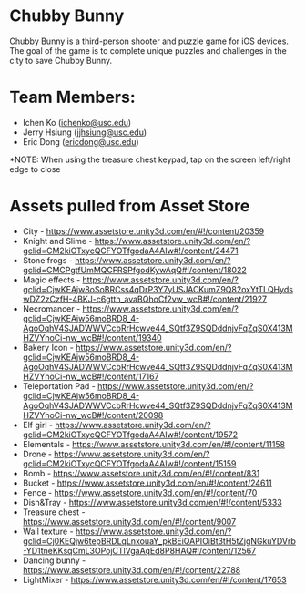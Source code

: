# Chubby Bunny #
Chubby Bunny is a third-person shooter and puzzle game for iOS devices. The goal of the game is to complete unique puzzles and challenges in the city to save Chubby Bunny. 

# Team Members: #
* Ichen Ko (ichenko@usc.edu)
* Jerry Hsiung (jjhsiung@usc.edu)
* Eric Dong (ericdong@usc.edu)

*NOTE: When using the treasure chest keypad, tap on the screen left/right edge to close

# Assets pulled from Asset Store #
* City - https://www.assetstore.unity3d.com/en/#!/content/20359
* Knight and Slime - https://www.assetstore.unity3d.com/en/?gclid=CM2kiOTxycQCFYOTfgodaA4AIw#!/content/24471
* Stone frogs - https://www.assetstore.unity3d.com/en/?gclid=CMCPgtfUmMQCFRSPfgodKywAqQ#!/content/18022
* Magic effects - https://www.assetstore.unity3d.com/en/?gclid=CjwKEAjw8oSoBRCss4qDrP3Y7yUSJACKumZ9Q82oxYtTLQHydswDZ2zCzfH-4BKJ-c6gtth_avaBQhoCf2vw_wcB#!/content/21927
* Necromancer - https://www.assetstore.unity3d.com/en/?gclid=CjwKEAjw56moBRD8_4-AgoOqhV4SJADWWVCcbRrHcwve44_SQtf3Z9SQDddnjvFqZqS0X413MHZVYhoCi-nw_wcB#!/content/19340
* Bakery Icon - https://www.assetstore.unity3d.com/en/?gclid=CjwKEAjw56moBRD8_4-AgoOqhV4SJADWWVCcbRrHcwve44_SQtf3Z9SQDddnjvFqZqS0X413MHZVYhoCi-nw_wcB#!/content/17167
* Teleportation Pad - https://www.assetstore.unity3d.com/en/?gclid=CjwKEAjw56moBRD8_4-AgoOqhV4SJADWWVCcbRrHcwve44_SQtf3Z9SQDddnjvFqZqS0X413MHZVYhoCi-nw_wcB#!/content/20098
* Elf girl - https://www.assetstore.unity3d.com/en/?gclid=CM2kiOTxycQCFYOTfgodaA4AIw#!/content/19572
* Elementals - https://www.assetstore.unity3d.com/en/#!/content/11158
* Drone - https://www.assetstore.unity3d.com/en/?gclid=CM2kiOTxycQCFYOTfgodaA4AIw#!/content/15159
* Bomb - https://www.assetstore.unity3d.com/en/#!/content/831
* Bucket - https://www.assetstore.unity3d.com/en/#!/content/24611
* Fence - https://www.assetstore.unity3d.com/en/#!/content/70
* Dish&Tray - https://www.assetstore.unity3d.com/en/#!/content/5333
* Treasure chest - https://www.assetstore.unity3d.com/en/#!/content/9007
* Wall texture - https://www.assetstore.unity3d.com/en/?gclid=Cj0KEQjw6tepBRDLqLnxouaY_pkBEiQAPIOiBt3tH5tZjgNGkuYDVrb-YD1tneKKsqCmL3OPojCTlVgaAqEd8P8HAQ#!/content/12567
* Dancing bunny - https://www.assetstore.unity3d.com/en/#!/content/22788
* LightMixer - https://www.assetstore.unity3d.com/en/#!/content/17653
